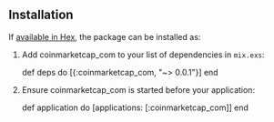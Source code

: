 ## Installation

If [available in Hex](https://hex.pm/docs/publish), the package can be installed as:

  1. Add coinmarketcap_com to your list of dependencies in `mix.exs`:

        def deps do
          [{:coinmarketcap_com, "~> 0.0.1"}]
        end

  2. Ensure coinmarketcap_com is started before your application:

        def application do
          [applications: [:coinmarketcap_com]]
        end

